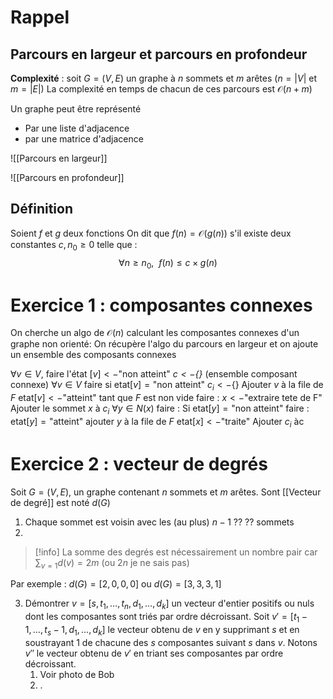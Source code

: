 
# Rappel 

## Parcours en largeur et parcours en profondeur

__Complexité__ : soit $G=(V,E)$ un graphe à $n$ sommets et $m$ arêtes ($n=|V|$ et $m=|E|)$
La complexité en temps de chacun de ces parcours est $\mathcal{O}(n+m)$

Un graphe peut être représenté
- Par une liste d'adjacence 
- par une matrice d'adjacence

![[Parcours en largeur]]

![[Parcours en profondeur]]
## Définition 
Soient $f$ et $g$ deux fonctions
On dit que $f(n)=\mathcal{O}(g(n))$ s'il existe deux constantes $c, n_{0} \geq 0$
telle que :
$$\forall n \geq n_{0},~~ f(n) \leq c \times g(n)$$


# Exercice 1 : composantes connexes
On cherche un algo de $\mathcal{O}(n)$ calculant les composantes connexes d'un graphe non orienté:
On récupère l'algo du parcours en largeur et on ajoute un ensemble des composants connexes 

$\forall v \in V$, faire
	l'état $[v] <- \text{"non atteint"}$
	*$c <- \{\}$* (ensemble composant connexe)
	$\forall v \in V$ faire
		si etat$[v] = \text{"non atteint"}$
			$c_{i}<- \{\}$
			Ajouter $v$ à la file de $F$
			etat$[v] <- \text{"atteint"}$
			tant que $F$ est non vide faire :
				$x <- \text{"extraire tete de F"}$
				Ajouter le sommet $x$ à $c_{i}$
				$\forall y \in N(x)$ faire :
					Si etat$[y] = \text{"non atteint"}$ faire :
						etat$[y] = \text{"atteint"}$
						ajouter $y$ à la file de $F$
				etat$[x] <- \text{"traite"}$
				Ajouter $c_i$ àc 

# Exercice 2 : vecteur de degrés

Soit $G = (V,E)$, un graphe contenant $n$ sommets et $m$ arêtes.
Sont [[Vecteur de degré]] est noté $d(G)$
 1. Chaque sommet est voisin avec les (au plus) $n-1$ ?? ?? sommets 
 2. 
>[!info] 
   La somme des degrés est nécessairement un nombre pair car 
   $\sum_{v=1}d(v)=2m$ (ou $2n$ je ne sais pas)

Par exemple : $d(G)=[2, 0, 0, 0]$ ou $d(G)=[3, 3, 3, 1]$

3.  Démontrer $v=[s, t_{1}, \dots, t_{n}, d_{1}, \dots, d_{k}]$ un vecteur d'entier positifs ou nuls dont les composantes sont triés par ordre décroissant. Soit $v'=[t_{1}-1, \dots, t_{s}-1, d_{1}, \dots, d_{k}]$ le vecteur obtenu de $v$ en y supprimant $s$ et en soustrayant $1$ de chacune des $s$ composantes suivant $s$ dans $v$. Notons $v''$ le vecteur obtenu de $v'$ en triant ses composantes par ordre décroissant.
	1. Voir photo de Bob
	2. .